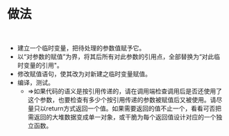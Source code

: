 # 做法

<br>

- 建立一个临时变量，把待处理的参数值赋予它。
- 以“对参数的赋值”为界，将其后所有对此参数的引用点，全部替换为“对此临时变量的引用"。
- 修改赋值语句，使其改为对新建之临时变量赋值。
- 编译，测试。
  - ⇒如果代码的语义是按引用传递的，请在调用端检查调用后是否还使用了这个参数，也要检查有多少个按引用传递的参数被赋值后又被使用。请尽量只以return方式返回一个值。如果需要返回的值不止一个，看看可否把需返回的大堆数据变成单一对象，或干脆为每个返回值设计对应的一个独立函数。

<br>

